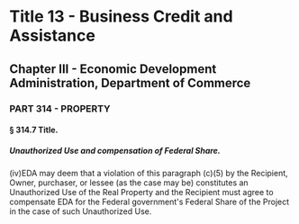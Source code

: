 
# Title 13 - Business Credit and Assistance
## Chapter III - Economic Development Administration, Department of Commerce
### PART 314 - PROPERTY
#### § 314.7 Title.
##### Unauthorized Use and compensation of Federal Share.

(iv)EDA may deem that a violation of this paragraph (c)(5) by the Recipient, Owner, purchaser, or lessee (as the case may be) constitutes an Unauthorized Use of the Real Property and the Recipient must agree to compensate EDA for the Federal government's Federal Share of the Project in the case of such Unauthorized Use.
